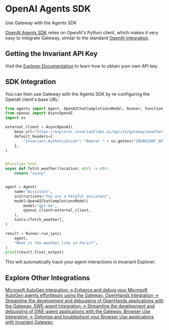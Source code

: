 # OpenAI Agents SDK

<div class='subtitle'>Use Gateway with the Agents SDK</div>

[OpenAI Agents SDK](https://openai.github.io/openai-agents-python/) relies on OpenAI's Python client, which makes it very easy to integrate Gateway, similar to the standard [OpenAI integration](../llm-provider-integrations/openai.md).

## Getting the Invariant API Key

Visit the [Explorer Documentation](https://explorer.invariantlabs.ai/docs/explorer) to learn how to obtain your own API key.

## SDK Integration

You can then use Gateway with the Agents SDK by re-configuring the OpenAI client's base URL:

```python
from agents import Agent, OpenAIChatCompletionsModel, Runner, function_tool
from openai import AsyncOpenAI
import os

external_client = AsyncOpenAI(
    base_url="https://explorer.invariantlabs.ai/api/v1/gateway/weather-agent/openai",
    default_headers={
        "Invariant-Authorization": "Bearer " + os.getenv("INVARIANT_API_KEY"),
    },
)


@function_tool
async def fetch_weather(location: str) -> str:
    return "sunny"


agent = Agent(
    name="Assistant",
    instructions="You are a helpful assistant",
    model=OpenAIChatCompletionsModel(
        model="gpt-4o",
        openai_client=external_client,
    ),
    tools=[fetch_weather],
)

result = Runner.run_sync(
    agent,
    "What is the weather like in Paris?",
)
print(result.final_output)

```

This will automatically trace your agent interactions in Invariant Explorer.

## Explore Other Integrations

<div class='tiles'>

<a href="../microsoft-autogen" class='tile'>
    <span class='tile-title'>Microsoft AutoGen Integration →</span>
    <span class='tile-description'>Enhance and debug your Microsoft AutoGen agents effortlessly using the Gateway.</span>
</a>

<a href="../openhands" class='tile'>
    <span class='tile-title'>OpenHands Integration →</span>
    <span class='tile-description'>Streamline the development and debugging of OpenHands applications with the Gateway.</span>
</a>

<a href="../swe-agent" class='tile'>
    <span class='tile-title'>SWE-agent Integration →</span>
    <span class='tile-description'>Streamline the development and debugging of SWE-agent applications with the Gateway.</span>
</a>

<a href="../browser-use" class='tile'>
    <span class='tile-title'>Browser Use Integration →</span>
    <span class='tile-description'>Optimize and troubleshoot your Browser Use applications with Invariant Gateway.</span>
</a>

</div>
